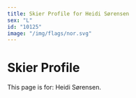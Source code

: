 ```yaml
---
title: Skier Profile for Heidi Sørensen
sex: "L"
id: "10125"
image: "/img/flags/nor.svg" 
---
```


# Skier Profile

This page is for: Heidi Sørensen.
    
